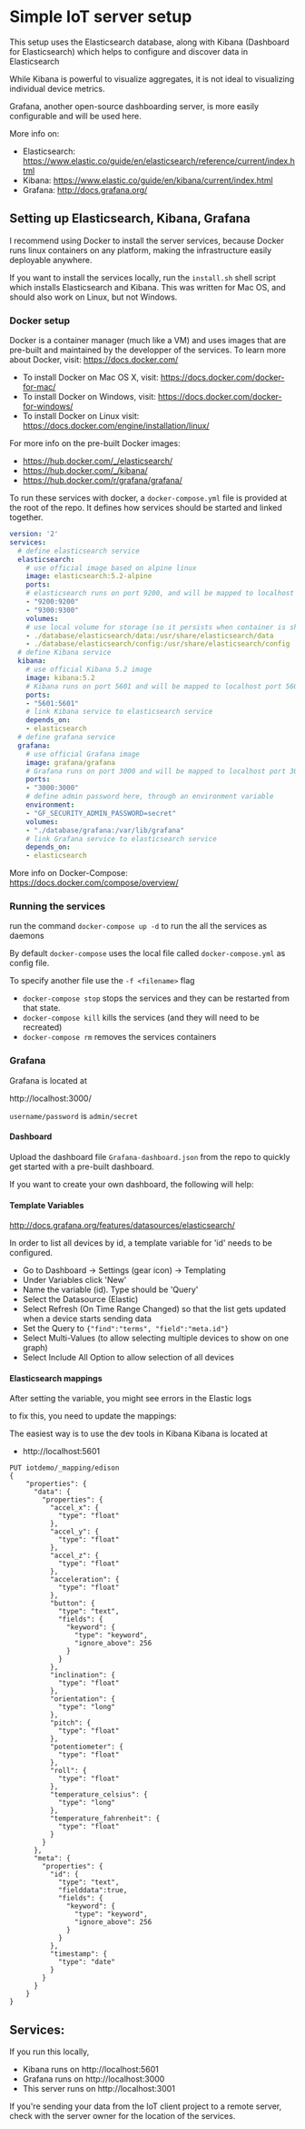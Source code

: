 # Simple IoT server setup

This setup uses the Elasticsearch database, along with Kibana (Dashboard for Elasticsearch) which helps to configure and discover data in Elasticsearch

While Kibana is powerful to visualize aggregates, it is not ideal to visualizing individual device metrics.

Grafana, another open-source dashboarding server, is more easily configurable and will be used here.

More info on:

- Elasticsearch: https://www.elastic.co/guide/en/elasticsearch/reference/current/index.html
- Kibana: https://www.elastic.co/guide/en/kibana/current/index.html
- Grafana: http://docs.grafana.org/

## Setting up Elasticsearch, Kibana, Grafana

I recommend using Docker to install the server services, because Docker runs linux containers on any platform, making the infrastructure easily deployable anywhere.

If you want to install the services locally, run the `install.sh` shell script which installs Elasticsearch and Kibana.
This was written for Mac OS, and should also work on Linux, but not Windows.

### Docker setup
Docker is a container manager (much like a VM) and uses images that are pre-built and maintained by the developper of the services.
To learn more about Docker, visit:
https://docs.docker.com/

- To install Docker on Mac OS X, visit: https://docs.docker.com/docker-for-mac/
- To install Docker on Windows, visit: https://docs.docker.com/docker-for-windows/
- To install Docker on Linux visit: https://docs.docker.com/engine/installation/linux/

For more info on the pre-built Docker images:

- https://hub.docker.com/_/elasticsearch/
- https://hub.docker.com/_/kibana/
- https://hub.docker.com/r/grafana/grafana/

To run these services with docker, a `docker-compose.yml` file is provided at the root of the repo.
It defines how services should be started and linked together.

```yaml
version: '2'
services:
  # define elasticsearch service
  elasticsearch:
    # use official image based on alpine linux
    image: elasticsearch:5.2-alpine
    ports:
    # elasticsearch runs on port 9200, and will be mapped to localhost port 9200
    - "9200:9200"
    - "9300:9300"
    volumes:
    # use local volume for storage (so it persists when container is shut down
    - ./database/elasticsearch/data:/usr/share/elasticsearch/data
    - ./database/elasticsearch/config:/usr/share/elasticsearch/config
  # define Kibana service
  kibana:
    # use official Kibana 5.2 image
    image: kibana:5.2
    # Kibana runs on port 5601 and will be mapped to localhost port 5601
    ports:
    - "5601:5601"
    # link Kibana service to elasticsearch service
    depends_on:
    - elasticsearch
  # define grafana service
  grafana:
    # use official Grafana image
    image: grafana/grafana
    # Grafana runs on port 3000 and will be mapped to localhost port 3000
    ports:
    - "3000:3000"
    # define admin password here, through an environment variable
    environment:
    - "GF_SECURITY_ADMIN_PASSWORD=secret"
    volumes:
    - "./database/grafana:/var/lib/grafana"
    # link Grafana service to elasticsearch service
    depends_on:
    - elasticsearch
```

More info on Docker-Compose:
https://docs.docker.com/compose/overview/

### Running the services

run the command `docker-compose up -d` to run the all the services as daemons

By default `docker-compose` uses the local file called `docker-compose.yml` as config file.

To specify another file use the `-f <filename>` flag

- `docker-compose stop` stops the services and they can be restarted from that state.
- `docker-compose kill` kills the services (and they will need to be recreated)
- `docker-compose rm` removes the services containers

### Grafana

Grafana is located at

http://localhost:3000/

`username/password` is `admin/secret`


#### Dashboard

Upload the dashboard file `Grafana-dashboard.json` from the repo to quickly get started with a pre-built dashboard.


If you want to create your own dashboard, the following will help:

#### Template Variables

http://docs.grafana.org/features/datasources/elasticsearch/

In order to list all devices by id, a template variable for 'id' needs to be configured.

- Go to Dashboard -> Settings (gear icon) -> Templating
- Under Variables click 'New'
- Name the variable (id). Type should be 'Query'
- Select the Datasource (Elastic)
- Select Refresh (On Time Range Changed) so that the list gets updated when a device starts sending data
- Set the Query to `{"find":"terms", "field":"meta.id"}`
- Select Multi-Values (to allow selecting multiple devices to show on one graph)
- Select Include All Option to allow selection of all devices


#### Elasticsearch mappings

After setting the variable, you might see errors in the Elastic logs

to fix this, you need to update the mappings:

The easiest way is to use the dev tools in Kibana
Kibana is located at

- http://localhost:5601

```
PUT iotdemo/_mapping/edison
{
	"properties": {
	  "data": {
		"properties": {
		  "accel_x": {
			"type": "float"
		  },
		  "accel_y": {
			"type": "float"
		  },
		  "accel_z": {
			"type": "float"
		  },
		  "acceleration": {
			"type": "float"
		  },
		  "button": {
			"type": "text",
			"fields": {
			  "keyword": {
				"type": "keyword",
				"ignore_above": 256
			  }
			}
		  },
		  "inclination": {
			"type": "float"
		  },
		  "orientation": {
			"type": "long"
		  },
		  "pitch": {
			"type": "float"
		  },
		  "potentiometer": {
			"type": "float"
		  },
		  "roll": {
			"type": "float"
		  },
		  "temperature_celsius": {
			"type": "long"
		  },
		  "temperature_fahrenheit": {
			"type": "float"
		  }
		}
	  },
	  "meta": {
		"properties": {
		  "id": {
			"type": "text",
			"fielddata":true,
			"fields": {
			  "keyword": {
				"type": "keyword",
				"ignore_above": 256
			  }
			}
		  },
		  "timestamp": {
			"type": "date"
		  }
		}
	  }
	}
}
```

## Services:

If you run this locally,
- Kibana runs on http://localhost:5601
- Grafana runs on http://localhost:3000
- This server runs on http://localhost:3001

If you're sending your data from the IoT client project to a remote server, check with the server owner for the location of the services.
